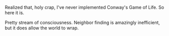 Realized that, holy crap, I've never implemented Conway's Game of Life. So here it is.

Pretty stream of consciousness. Neighbor finding is amazingly inefficient, but it does allow the world to wrap.